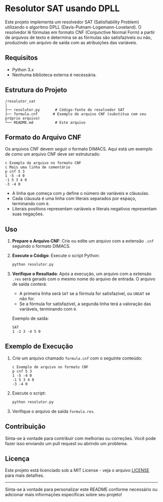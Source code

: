 # Resolutor SAT usando DPLL

Este projeto implementa um resolvedor SAT (Satisfiability Problem) utilizando o algoritmo DPLL (Davis-Putnam-Logemann-Loveland). O resolvedor lê fórmulas em formato CNF (Conjunctive Normal Form) a partir de arquivos de texto e determina se as fórmulas são satisfazíveis ou não, produzindo um arquivo de saída com as atribuições das variáveis.

## Requisitos

- Python 3.x
- Nenhuma biblioteca externa é necessária.

## Estrutura do Projeto

```
/resolutor_sat
│
├── resolutor.py       # Código-fonte do resolvedor SAT
├── formula.cnf       # Exemplo de arquivo CNF (substitua com seu próprio arquivo)
└── README.md          # Este arquivo
```

## Formato do Arquivo CNF

Os arquivos CNF devem seguir o formato DIMACS. Aqui está um exemplo de como um arquivo CNF deve ser estruturado:

```
c Exemplo de arquivo no formato CNF
c Mais uma linha de comentário
p cnf 5 3
1 -5 -4 0
-1 5 3 4 0
-3 -4 0
```

- A linha que começa com `p` define o número de variáveis e cláusulas.
- Cada cláusula é uma linha com literais separados por espaço, terminando com `0`.
- Literais positivos representam variáveis e literais negativos representam suas negações.

## Uso

1. **Prepare o Arquivo CNF**: Crie ou edite um arquivo com a extensão `.cnf` seguindo o formato DIMACS.

2. **Execute o Código**: Execute o script Python:

   ```bash
   python resolutor.py
   ```

3. **Verifique o Resultado**: Após a execução, um arquivo com a extensão `.res` será gerado com o mesmo nome do arquivo de entrada. O arquivo de saída conterá:

   - A primeira linha será `SAT` se a fórmula for satisfazível, ou `UNSAT` se não for.
   - Se a fórmula for satisfazível, a segunda linha terá a valoração das variáveis, terminando com `0`.

   Exemplo de saída:

   ```
   SAT
   1 -2 3 -4 5 0
   ```

## Exemplo de Execução

1. Crie um arquivo chamado `formula.cnf` com o seguinte conteúdo:

   ```
   c Exemplo de arquivo no formato CNF
   p cnf 5 3
   1 -5 -4 0
   -1 5 3 4 0
   -3 -4 0
   ```

2. Execute o script:

   ```bash
   python resolutor.py
   ```

3. Verifique o arquivo de saída `formula.res`.

## Contribuição

Sinta-se à vontade para contribuir com melhorias ou correções. Você pode fazer isso enviando um pull request ou abrindo um problema.

## Licença

Este projeto está licenciado sob a MIT License - veja o arquivo [LICENSE](LICENSE) para mais detalhes.

---

Sinta-se à vontade para personalizar este README conforme necessário ou adicionar mais informações específicas sobre seu projeto!